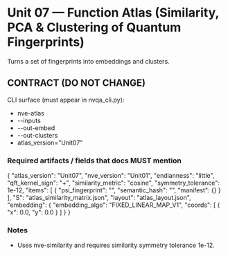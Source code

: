 # Unit 07 — Function Atlas (Similarity, PCA & Clustering of Quantum Fingerprints)

Turns a set of fingerprints into embeddings and clusters.

## CONTRACT (DO NOT CHANGE)
CLI surface (must appear in nvqa_cli.py):
- nve-atlas
- --inputs
- --out-embed
- --out-clusters
- atlas_version="Unit07"

### Required artifacts / fields that docs MUST mention
{
  "atlas_version": "Unit07",
  "nve_version": "Unit01",
  "endianness": "little",
  "qft_kernel_sign": "+",
  "similarity_metric": "cosine",
  "symmetry_tolerance": 1e-12,
  "items": [
    {
      "psi_fingerprint": "",
      "semantic_hash": "",
      "manifest": {}
    }
  ],
  "S": "atlas_similarity_matrix.json",
  "layout": "atlas_layout.json",
  "embedding": {
    "embedding_algo": "FIXED_LINEAR_MAP_V1",
    "coords": [
      { "x": 0.0, "y": 0.0 }
    ]
  }
}

### Notes
- Uses nve-similarity and requires similarity symmetry tolerance 1e-12.
